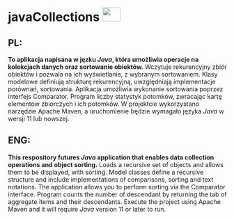 # javaCollections <img src="https://raw.githubusercontent.com/jmnote/z-icons/master/svg/java.svg" width="42" height="32">
## **PL:**
**To aplikacja napisana w jęzku *Java*, która umożliwia operacje na kolekcjach danych oraz sortowanie obiektów.** Wczytuje rekurencyjny zbiór obiektów i pozwala na ich wyświetlanie, z wybranym sortowaniem. Klasy modelowe definiują strukturę rekurencyjną, uwzględniają implementacje porównań, sortowania. Aplikacja umożliwia wykonanie sortowania poprzez interfejs Comparator. Program liczby statystyk potomków, zwracając kartę elementów zbiorczych i ich potomków. W projektcie wykorzystano narzędzie Apache Maven, a uruchomienie będzie wymagało języka *Java* w wersji 11 lub nowszej.


## **ENG:**
**This respository futures *Java* application that enables data collection operations and object sorting.** Loads a recursive set of objects and allows them to be displayed, with sorting. Model classes define a recursive structure and include implementations of comparisons, sorting and text notations. The application allows you to perform sorting via the Comparator interface. Program counts the number of descendant by returning the tab of aggregate items and their descendants. Execute the project using Apache Maven and it will require *Java* version 11 or later to run.
